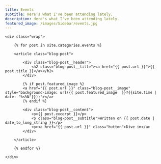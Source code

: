 ```yaml
---
title: Events
subtitle: Here's what I've been attending lately.
description: Here's what I've been attending lately.
featured_image: /images/Sidebar/events.jpg
---
```


<section class="blog single">

	<div class="wrap">

		{% for post in site.categories.events %}

		<article class="blog-post">

			<div class="blog-post__header">
				<h2 class="blog-post__title"><a href="{{ post.url }}">{{ post.title }}</a></h2>
			</div>

			{% if post.featured_image %}
			<a href="{{ post.url }}" class="blog-post__image" style="background-image: url({{ post.featured_image  }}?{{site.time | date: '%s%N'}});"></a>
			{% endif %}

			<div class="blog-post__content">
				<p>{{ post.excerpt }}</p>
				<p class="blog-post__subtitle">Written on {{ post.date | date_to_long_string }}</p>
				<p><a href="{{ post.url }}" class="button">Dive in</a>
			</div>

		</article>

		{% endfor %}

	</div>

</section>
